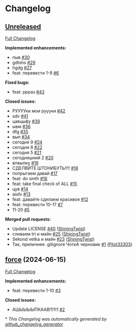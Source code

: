 # Changelog

## [Unreleased](https://github.com/ShiningTwist/training/tree/HEAD)

[Full Changelog](https://github.com/ShiningTwist/training/compare/force...HEAD)

**Implemented enhancements:**

- пыв [\#30](https://github.com/ShiningTwist/training/issues/30)
- gdtshs [\#29](https://github.com/ShiningTwist/training/issues/29)
- hgdg [\#27](https://github.com/ShiningTwist/training/issues/27)
- feat: перевести 1-9 [\#6](https://github.com/ShiningTwist/training/issues/6)

**Fixed bugs:**

- feat: ррраз [\#43](https://github.com/ShiningTwist/training/issues/43)

**Closed issues:**

- РУУУУки мои руууки [\#42](https://github.com/ShiningTwist/training/issues/42)
- sdv [\#41](https://github.com/ShiningTwist/training/issues/41)
- цавцыфу [\#38](https://github.com/ShiningTwist/training/issues/38)
- ывм [\#36](https://github.com/ShiningTwist/training/issues/36)
- dfg [\#35](https://github.com/ShiningTwist/training/issues/35)
- вып [\#34](https://github.com/ShiningTwist/training/issues/34)
- сегодня 9 [\#24](https://github.com/ShiningTwist/training/issues/24)
- сегодня 8  [\#22](https://github.com/ShiningTwist/training/issues/22)
- сегодня 5 [\#21](https://github.com/ShiningTwist/training/issues/21)
- сегодняшний 2 [\#20](https://github.com/ShiningTwist/training/issues/20)
- впвыпку [\#19](https://github.com/ShiningTwist/training/issues/19)
- СДЕЛВЙТЕ ШТОНИБУТЬ!!!! [\#18](https://github.com/ShiningTwist/training/issues/18)
- попрыгаем давай [\#17](https://github.com/ShiningTwist/training/issues/17)
- feat: do smth [\#16](https://github.com/ShiningTwist/training/issues/16)
- feat: take final check of ALL [\#15](https://github.com/ShiningTwist/training/issues/15)
- цув [\#14](https://github.com/ShiningTwist/training/issues/14)
- asdv [\#13](https://github.com/ShiningTwist/training/issues/13)
- feat: давайте сделаем красивое [\#12](https://github.com/ShiningTwist/training/issues/12)
- feat: перевести 10-17 [\#7](https://github.com/ShiningTwist/training/issues/7)
- 11-20 [\#5](https://github.com/ShiningTwist/training/issues/5)

**Merged pull requests:**

- Update LICENSE [\#40](https://github.com/ShiningTwist/training/pull/40) ([ShiningTwist](https://github.com/ShiningTwist))
- сливаем tri и майн [\#25](https://github.com/ShiningTwist/training/pull/25) ([ShiningTwist](https://github.com/ShiningTwist))
- Sekond vetka и майн [\#23](https://github.com/ShiningTwist/training/pull/23) ([ShiningTwist](https://github.com/ShiningTwist))
- Так, приличнее .gitignore ЧоткА черновик [\#1](https://github.com/ShiningTwist/training/pull/1) ([Pilot33303](https://github.com/Pilot33303))

## [force](https://github.com/ShiningTwist/training/tree/force) (2024-06-15)

[Full Changelog](https://github.com/ShiningTwist/training/compare/50ea55a88f2583cc0cc2df9720d27b58c853dcb3...force)

**Implemented enhancements:**

- feat: перевести 1-10 [\#3](https://github.com/ShiningTwist/training/issues/3)

**Closed issues:**

- АШЫЫЫЫПКААВ!1!1!1 [\#2](https://github.com/ShiningTwist/training/issues/2)



\* *This Changelog was automatically generated by [github_changelog_generator](https://github.com/github-changelog-generator/github-changelog-generator)*
